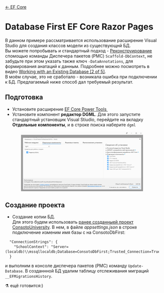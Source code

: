 [← EF Core](/README.md)  

# Database First EF Core Razor Pages

В данном примере рассматривается использование расширение Visual Studio для создания классов модели из существующнй БД.  
Вы можете попробывать и стандартный подход - [Реконструирование](https://docs.microsoft.com/ru-ru/ef/core/managing-schemas/scaffolding) спомощью команды Диспечера пакетов (PMC) `Scaffold-DbContext`, не забудьте при этом указать также ключ `-DataAnnotations`, для формирования анатаций к данным. Подробнее можно посмотреть в видео [Working with an Existing Database [2 of 5]](https://channel9.msdn.com/Series/Entity-Framework-Core-101/Working-with-an-Existing-Database).  
В моём случае, это не сработало - возникала ошибка при подключении к БД. Предлагаемый ниже способ дал требуемый результат.

## Подготовка
* Установите расширение <a href="https://marketplace.visualstudio.com/items?itemName=ErikEJ.EFCorePowerTools">EF Core Power Tools <img src="https://erikej.gallerycdn.vsassets.io/extensions/erikej/efcorepowertools/2.4.0/1581168364918/Microsoft.VisualStudio.Services.Icons.Default" width="32" alt=""></a>  
* Установите компонент **редактор DGML**. Для этого запустите стандартный установщик Visual Stiudio, перейдите на вкладку **Отдельные компоненты**, и в строке поиска наберите `dgml`

<p align="center">
     <img src="/Images/dgml.jpg" width="400" alt="">  
</p>

## Создание проекта
* Создание копии БД.  
Для этого будем использовать [ранее созданныей проект ConsotoUniversity](EF-Core-Razor-Pages.md). В нем, в файле _appsettings.json_ в строке подключение изменим имя базы с на ConsotoDbFirst:
```
  "ConnectionStrings": {
    "SchoolContext": "Server=(localdb)\\mssqllocaldb;Database=ConsotoDbFirst;Trusted_Connection=True;MultipleActiveResultSets=true"
  }
```
и выполним в консоле диспечера пакетов (PMC) команду `Update-Database`. В созданнной БД удалим таблицу отслеживания миграций `__EFMigrationsHistory`. 

⚗ ещё готовится:)
